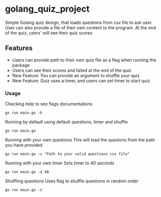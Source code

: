 # golang_quiz_project
Simple Golang quiz design, that loads questions from csv file to ask user. User can also provide a file of their own content to the program. At the end of the quiz, users' will see their quiz scores


## Features
- Users can provide path to their own quiz file as a flag when running the package
- Users can see their scores and failed at the end of the quiz
- New Feature: You can provide an argument to shuffle your quiz
- New Feature: Quiz uses a timer, and users can set timer to start quiz


### Usage
Checking help to see flags documentations
```shell
go run main.go -h
```

Running by default using default questions, timer and shuffle
```shell
go run main.go
```

Running with your own questions
This will load the quesions from the path you have provided
```shell
go run main.go -c "Path to your valid questions csv file"
```

Running with your own timer
Sets timer to 40 seconds
```shell
go run main.go -d 40
```

Shuffling questions
Uses flag to shuffle questions in random order
```shell
go run main.go -s
```
